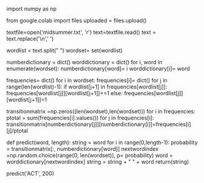 import numpy as np

from google.colab import files
uploaded = files.upload()

textfile=open('midsummer.txt', 'r')
text=textfile.read()
text = text.replace('\n',' ')

wordlist = text.split(" ")
wordset= set(wordlist)

numberdictionary = dict()
worddictionary = dict()
for i, word in enumerate(wordset):
  numberdictionary[word]= i
  worddictionary[i]= word

frequencies= dict()
for i in wordset:
  frequencies[i]= dict()
for j in range(len(wordlist)-1):
  if wordlist[j+1] in frequencies[wordlist[j]]:
    frequencies[wordlist[j]][wordlist[j+1]]+=1
  else:
    frequencies[wordlist[j]][wordlist[j+1]]=1

transitionmatrix =np.zeros((len(wordset),len(wordset)))
for i in frequencies:
  ptotal = sum(frequencies[i].values())
  for j in frequencies[i]:
    transitionmatrix[numberdictionary[j]][numberdictionary[i]]=frequencies[i][j]/ptotal

def predict(word, length):
  string = word
  for i in range(0,length-1):
    probability = transitionmatrix[:, numberdictionary[word]]
    nextwordindex =np.random.choice(range(0, len(wordset)), p= probability)
    word = worddictionary[nextwordindex]
    string = string + " " + word
  return(string)

predict('ACT', 200)

